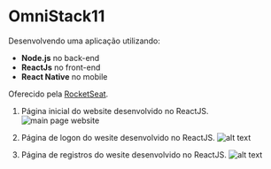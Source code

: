 
# OmniStack11

Desenvolvendo uma aplicação utilizando:

+ **Node.js** no back-end
+ **ReactJs** no front-end
+ **React Native** no mobile

Oferecido pela [RocketSeat](https://rocketseat.com.br).


1. Página inicial do website desenvolvido no ReactJS.
![main page website](https://github.com/raffoliveira/OmniStack2020/tree/master/images/main.png)

2. Página de logon do wesite desenvolvido no ReactJS.
![alt text](https://github.com/raffoliveira/OmniStack2020/tree/master/images/logon.png)

3. Página de registros do wesite desenvolvido no ReactJS.
![alt text](https://github.com/raffoliveira/OmniStack2020/tree/master/images/register.png)





